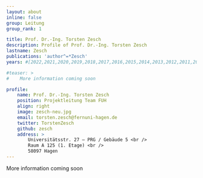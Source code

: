 ```yaml
---
layout: about
inline: false
group: Leitung
group_rank: 1

title: Prof. Dr.-Ing. Torsten Zesch
description: Profile of Prof. Dr.-Ing. Torsten Zesch
lastname: Zesch
publications: 'author^=*Zesch'
years: #[2022,2021,2020,2019,2018,2017,2016,2015,2014,2013,2012,2011,2010,2009,2008,2007,2006]

#teaser: >
#    More information coming soon

profile:
    name: Prof. Dr.-Ing. Torsten Zesch
    position: Projektleitung Team FUH
    align: right
    image: zesch-neu.jpg
    email: torsten.zesch@fernuni-hagen.de
    twitter: TorstenZesch
    github: zesch
    address: >
        Universitätsstr. 27 – PRG / Gebäude 5 <br />
        Raum A 125 (1. Etage) <br />
        58097 Hagen
---
```


More information coming soon
